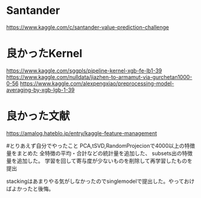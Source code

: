 # Santander

https://www.kaggle.com/c/santander-value-prediction-challenge




# 良かったKernel

https://www.kaggle.com/sggpls/pipeline-kernel-xgb-fe-lb1-39
https://www.kaggle.com/nulldata/jiazhen-to-armamut-via-gurchetan1000-0-56
https://www.kaggle.com/alexpengxiao/preprocessing-model-averaging-by-xgb-lgb-1-39


# 良かった文献

https://amalog.hateblo.jp/entry/kaggle-feature-management


#とりあえず自分でやったこと
PCA,tSVD,RandomProjecionで4000以上の特徴量をまとめた
全特徴の平均・合計などの統計量を追加した、
subsets出の特徴量を追加した。
学習を回して寄与度が少ないものを削除して再学習したものを提出

stackingはあまりやる気がしなかったのでsinglemodelで提出した。やっておけばよかったと後悔。


